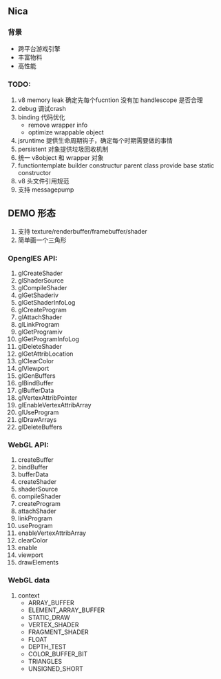 ## Nica

### 背景
- 跨平台游戏引擎
- 丰富物料
- 高性能


### TODO:
1. v8 memory leak
    确定先每个fucntion 没有加 handlescope 是否合理
2. debug 调试crash
3. binding 代码优化
    - remove wrapper info
    - optimize wrappable object
4. jsruntime 提供生命周期钩子，确定每个时期需要做的事情
5. persistent 对象提供垃圾回收机制
6. 统一 v8object 和 wrapper 对象
7. functiontemplate builder constructur parent class provide base static constructor
8. v8 头文件引用规范
9. 支持 messagepump

## DEMO 形态

1. 支持 texture/renderbuffer/framebuffer/shader
2. 简单画一个三角形

### OpenglES API:
1. glCreateShader
2. glShaderSource
3. glCompileShader
4. glGetShaderiv
5. glGetShaderInfoLog
6. glCreateProgram
7. glAttachShader
8. glLinkProgram
9. glGetProgramiv
10. glGetProgramInfoLog
11. glDeleteShader
12. glGetAttribLocation
13. glClearColor
14. glViewport
15. glGenBuffers
16. glBindBuffer
17. glBufferData
18. glVertexAttribPointer
19. glEnableVertexAttribArray
20. glUseProgram
21. glDrawArrays
22. glDeleteBuffers

### WebGL API:
1. createBuffer
2. bindBuffer
3. bufferData
4. createShader
5. shaderSource
6. compileShader
7. createProgram
8. attachShader
9. linkProgram
10. useProgram
11. enableVertexAttribArray
12. clearColor
13. enable
14. viewport
15. drawElements

### WebGL data
1. context
    - ARRAY_BUFFER
    - ELEMENT_ARRAY_BUFFER
    - STATIC_DRAW
    - VERTEX_SHADER
    - FRAGMENT_SHADER
    - FLOAT
    - DEPTH_TEST
    - COLOR_BUFFER_BIT
    - TRIANGLES
    - UNSIGNED_SHORT
